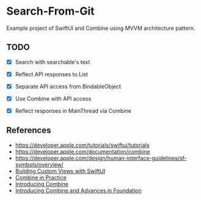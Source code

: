 # Search-From-Git
Example project of SwiftUI and Combine using MVVM architecture pattern.


## TODO

- [x] Search with searchable's text
- [x] Reflect API responses to List
- [x] Separate API access from BindableObject
- [x] Use Combine with API access
- [x] Reflect responses in MainThread via Combine


## References

- https://developer.apple.com/tutorials/swiftui/tutorials
- https://developer.apple.com/documentation/combine
- https://developer.apple.com/design/human-interface-guidelines/sf-symbols/overview/
- [Building Custom Views with SwiftUI](https://developer.apple.com/videos/play/wwdc2019/237)
- [Combine in Practice](https://developer.apple.com/videos/play/wwdc2019/721)
- [Introducing Combine](https://developer.apple.com/videos/play/wwdc2019/722)
- [Introducing Combine and Advances in Foundation](https://developer.apple.com/videos/play/wwdc2019/711)
